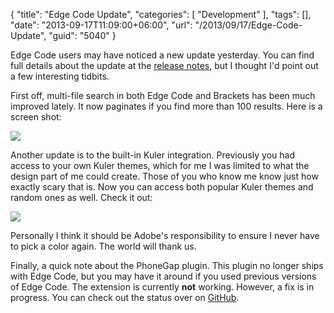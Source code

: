 {
	"title": "Edge Code Update",
	"categories": [
		"Development"
	],
	"tags": [],
	"date": "2013-09-17T11:09:00+06:00",
	"url": "/2013/09/17/Edge-Code-Update",
	"guid": "5040"
}

<p>
Edge Code users may have noticed a new update yesterday. You can find full details about the update at the <a href="http://forums.adobe.com/docs/DOC-3672">release notes</a>, but I thought I'd point out a few interesting tidbits.
</p>
<!--more-->
<p>
First off, multi-file search in both Edge Code and Brackets has been much improved lately. It now paginates if you find more than 100 results. Here is a screen shot:
</p>


<p>
<img src="https://static.raymondcamden.com/images/s1a.png" />
</p>

<p>
Another update is to the built-in Kuler integration. Previously you had access to your own Kuler themes, which for me I was limited to what the design part of me could create. Those of you who know me know just how exactly scary that is. Now you can access both popular Kuler themes and random ones as well. Check it out:
</p>

<p>
<img src="https://static.raymondcamden.com/images/s22.png" />
</p>

<p>
Personally I think it should be Adobe's responsibility to ensure I never have to pick a color again. The world will thank us.
</p>

<p>
Finally, a quick note about the PhoneGap plugin. This plugin no longer ships with Edge Code, but you may have it around if you used previous versions of Edge Code. The extension is currently <strong>not</strong> working. However, a fix is in progress. You can check out the status over on <a href="https://github.com/adobe/brackets-phonegap/tree/rstewart/update-for-new-brackets-ec-version">GitHub</a>.
</p>